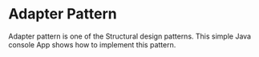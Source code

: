 # Adapter Pattern
Adapter pattern is one of the Structural design patterns. This simple 
Java console App shows how to implement this pattern.